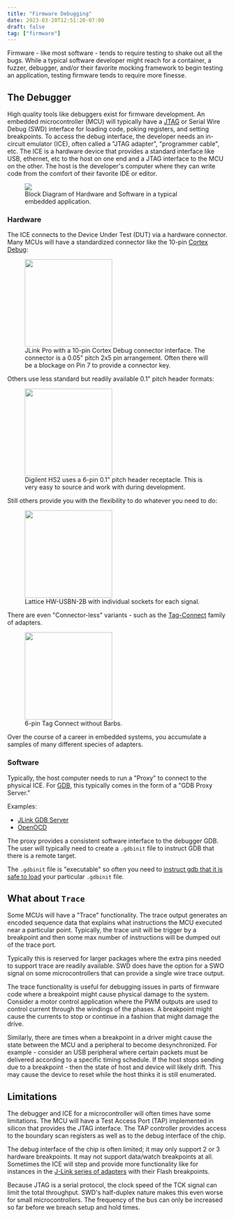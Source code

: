 ```yaml
---
title: "Firmware Debugging"
date: 2023-03-20T12:51:20-07:00
draft: false
tag: ["firmware"]
---
```


Firmware - like most software - tends to require testing to shake out all the bugs. While a typical software developer might reach for a container, a fuzzer, debugger, and/or their favorite mocking framework to begin testing an application, testing firmware tends to require more finesse.

<!--more-->

## The Debugger

High quality tools like debuggers exist for firmware development. An embedded microcontroller (MCU) will typically have a [JTAG](https://en.wikipedia.org/wiki/JTAG) or Serial Wire Debug (SWD) interface for loading code, poking registers, and setting breakpoints. To access the debug interface, the developer needs an in-circuit emulator (ICE), often called a "JTAG adapter", "programmer cable", etc. The ICE is a hardware device that provides a standard interface like USB, ethernet, etc to the host on one end
and a JTAG interface to the MCU on the other. The host is the developer's computer where they can write code from the comfort of their favorite IDE or editor.

<figure class="page-figure">
<img src="/images/Debugger_BlockDiagram.png">
<figcaption> Block Diagram of Hardware and Software in a typical embedded application. </figcaption>
</figure>

### Hardware

The ICE connects to the Device Under Test (DUT) via a hardware connector. Many MCUs will have a standardized connector like the 10-pin [Cortex Debug](https://developer.arm.com/documentation/101416/0100/Hardware-Description/Target-Interfaces/Cortex-Debug--10-pin-):

<figure class="page-figure">
<img width="200rem" src="/images/JLINK_CortexDebug.jpg">
<figcaption> JLink Pro with a 10-pin Cortex Debug connector interface. The connector is a 0.05" pitch 2x5 pin arrangement. Often there will be a blockage on Pin 7 to provide a connector key. </figcaption>
</figure>

Others use less standard but readily available 0.1" pitch header formats:

<figure class="page-figure">
<img width="200rem" src="/images/HS2_InlineHeader.jpg">
<figcaption> Digilent HS2 uses a 6-pin 0.1" pitch header receptacle. This is very easy to source and work with during development. </figcaption>
</figure>

Still others provide you with the flexibility to do whatever you need to do:

<figure class="page-figure">
<img width="200rem" src="/images/Lattice_IndivHeaders.jpg">
<figcaption> Lattice HW-USBN-2B with individual sockets for each signal. </figcaption>
</figure>

There are even "Connector-less" variants - such as the [Tag-Connect](https://www.tag-connect.com/products) family of adapters.

<figure class="page-figure">
<img width="200rem" src="/images/TagConnect_6pin.png">
<figcaption> 6-pin Tag Connect without Barbs. </figcaption>
</figure>


Over the course of a career in embedded systems, you accumulate a samples of many different species of adapters.


### Software

Typically, the host computer needs to run a "Proxy" to connect to the physical ICE. For [GDB](https://www.sourceware.org/gdb/), this typically comes in the form of a "GDB Proxy Server."

Examples:

*  [JLink GDB Server](https://wiki.segger.com/J-Link_GDB_Server)
*  [OpenOCD](https://openocd.org/)

The proxy provides a consistent software interface to the debugger GDB. The user will typically need to create a `.gdbinit` file to
instruct GDB that there is a remote target.

The `.gdbinit` file is "executable" so often you need to [instruct gdb that it is safe to load](https://sourceware.org/gdb/onlinedocs/gdb/Auto_002dloading-safe-path.html) your particular `.gdbinit` file.

## What about `Trace`

Some MCUs will have a "Trace" functionality. The trace output generates an encoded sequence data that explains what instructions the MCU executed near a particular point. Typically, the trace unit will be trigger by a breakpoint and then some max number of instructions will be dumped out of the trace port.

Typically this is reserved for larger packages where the extra pins needed to support trace are readily available. SWD does have the option for a SWO signal on some microcontrollers that can provide a single wire trace output.

The trace functionality is useful for debugging issues in parts of firmware code where a breakpoint might cause physical damage to the system. Consider a motor control application where the PWM outputs are used to control current through the windings of the phases. A breakpoint might cause the currents to stop or continue in a fashion that might damage the drive.

Similarly, there are times when a breakpoint in a driver might cause the state between the MCU and a peripheral to become desynchronized. For example - consider an USB peripheral where certain packets must be delivered according to a specific timing schedule. If the host stops sending due to a breakpoint - then the state of host and device will likely drift. This may cause the device to reset while the host thinks it is still enumerated.


## Limitations

The debugger and ICE for a microcontroller will often times have some limitations. The MCU will have a Test Access Port (TAP) implemented in silicon that provides the JTAG interface. The TAP controller provides access to the boundary scan registers as well as to the debug interface of the chip.

The debug interface of the chip is often limited; it may only support 2 or 3 hardware breakpoints. It may not support data/watch breakpoints at all. Sometimes the ICE will step and provide more functionality like for instances in the [J-Link series of adapters](https://www.segger.com/products/debug-probes/j-link/) with their Flash breakpoints.

Because JTAG is a serial protocol, the clock speed of the TCK signal can limit the total throughput. SWD's half-duplex nature makes this even worse for small microcontrollers. The frequency of the bus can only be increased so far before we breach setup and hold times.
